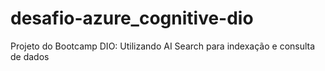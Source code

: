 # desafio-azure_cognitive-dio
Projeto do Bootcamp DIO: Utilizando AI Search para indexação e consulta de dados
